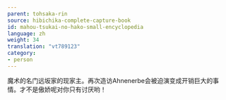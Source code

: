 ```yaml
---
parent: tohsaka-rin
source: hibichika-complete-capture-book
id: mahou-tsukai-no-hako-small-encyclopedia
language: zh
weight: 34
translation: "vt789123"
category:
- person
---
```


魔术的名门远坂家的现家主。再次造访Ahnenerbe会被迫演变成开销巨大的事情。才不是傲娇呢对你只有讨厌哟！
